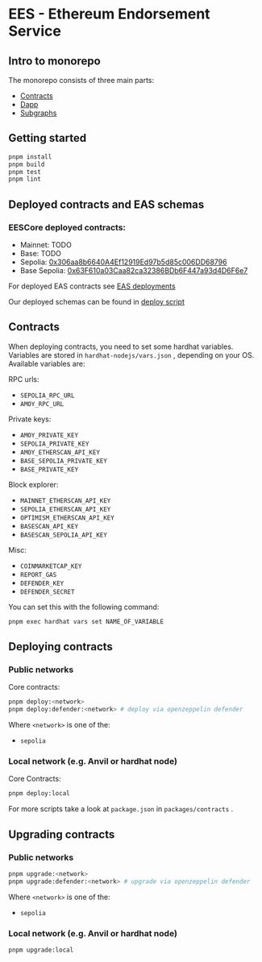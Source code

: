 # EES - Ethereum Endorsement Service

## Intro to monorepo

The monorepo consists of three main parts:
* [Contracts](packages/contracts)
* [Dapp](packages/dapp)
* [Subgraphs](packages/subgraphs)

## Getting started

```bash
pnpm install
pnpm build
pnpm test
pnpm lint
```

## Deployed contracts and EAS schemas

### EESCore deployed contracts:

* Mainnet: TODO
* Base: TODO
* Sepolia: [0x306aa8b6640A4Ef12919Ed97b5d85c006DD68796](https://sepolia.etherscan.io/address/0x306aa8b6640A4Ef12919Ed97b5d85c006DD68796)
* Base Sepolia: [0x63F610a03Caa82ca32386BDb6F447a93d4D6F6e7](https://sepolia.basescan.org/address/0x63F610a03Caa82ca32386BDb6F447a93d4D6F6e7)

For deployed EAS contracts see [EAS deployments](https://docs.attest.org/docs/quick--start/contracts)

Our deployed schemas can be found in [deploy script](packages/contracts/scripts/deployCore.ts#L12)

## Contracts

When deploying contracts, you need to set some hardhat variables. Variables are stored in `hardhat-nodejs/vars.json` , depending on your OS.
Available variables are:

RPC urls:
* `SEPOLIA_RPC_URL`
* `AMOY_RPC_URL`

Private keys:
* `AMOY_PRIVATE_KEY`
* `SEPOLIA_PRIVATE_KEY`
* `AMOY_ETHERSCAN_API_KEY`
* `BASE_SEPOLIA_PRIVATE_KEY`
* `BASE_PRIVATE_KEY`

Block explorer:
* `MAINNET_ETHERSCAN_API_KEY`
* `SEPOLIA_ETHERSCAN_API_KEY`
* `OPTIMISM_ETHERSCAN_API_KEY`
* `BASESCAN_API_KEY`
* `BASESCAN_SEPOLIA_API_KEY`

Misc:
* `COINMARKETCAP_KEY`
* `REPORT_GAS`
* `DEFENDER_KEY`
* `DEFENDER_SECRET`

You can set this with the following command:

```bash
pnpm exec hardhat vars set NAME_OF_VARIABLE
```

## Deploying contracts

### Public networks  

Core contracts:

```bash
pnpm deploy:<network>
pnpm deploy:defender:<network> # deploy via openzeppelin defender
```

Where `<network>` is one of the: 
* `sepolia`

### Local network (e.g. Anvil or hardhat node)

Core Contracts:

```bash
pnpm deploy:local
```

For more scripts take a look at `package.json` in `packages/contracts` .

## Upgrading contracts

### Public networks

```bash
pnpm upgrade:<network>
pnpm upgrade:defender:<network> # upgrade via openzeppelin defender
```

Where `<network>` is one of the:
* `sepolia`

### Local network (e.g. Anvil or hardhat node)

```bash
pnpm upgrade:local

```
